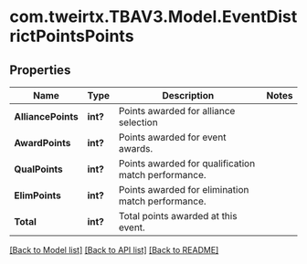 # com.tweirtx.TBAV3.Model.EventDistrictPointsPoints
## Properties

Name | Type | Description | Notes
------------ | ------------- | ------------- | -------------
**AlliancePoints** | **int?** | Points awarded for alliance selection | 
**AwardPoints** | **int?** | Points awarded for event awards. | 
**QualPoints** | **int?** | Points awarded for qualification match performance. | 
**ElimPoints** | **int?** | Points awarded for elimination match performance. | 
**Total** | **int?** | Total points awarded at this event. | 

[[Back to Model list]](../README.md#documentation-for-models) [[Back to API list]](../README.md#documentation-for-api-endpoints) [[Back to README]](../README.md)

